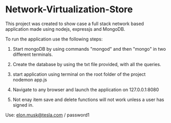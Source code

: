 # Network-Virtualization-Store

This project was created to show case a full stack network based application made using nodejs, expressjs and MongoDB.

To run the application use the following steps:
1. Start mongoDB by using commands "mongod" and then "mongo" in two different terminals.
2. Create the database by using the txt file provided, with all the queries.
3. start application using terminal on the root folder of the project
   nodemon app.js
4. Navigate to any browser and launch the application on 127.0.0.1:8080

5. Not enay item save and delete functions will not work unless a user has signed in.

  Use: elon.musk@tesla.com / password1
  
  
